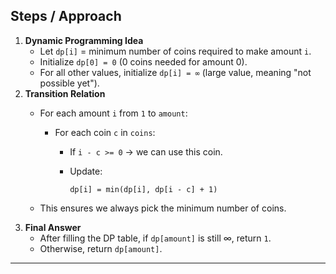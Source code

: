 ## Steps / Approach

1. **Dynamic Programming Idea**
    - Let `dp[i]` = minimum number of coins required to make amount `i`.
    - Initialize `dp[0] = 0` (0 coins needed for amount 0).
    - For all other values, initialize `dp[i] = ∞` (large value, meaning "not possible yet").
2. **Transition Relation**
    - For each amount `i` from `1` to `amount`:
        - For each coin `c` in `coins`:
            - If `i - c >= 0` → we can use this coin.
            - Update:
                
                ```
                dp[i] = min(dp[i], dp[i - c] + 1)
                
                ```
                
    - This ensures we always pick the minimum number of coins.
3. **Final Answer**
    - After filling the DP table, if `dp[amount]` is still ∞, return `1`.
    - Otherwise, return `dp[amount]`.

---